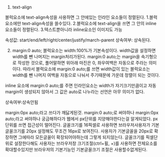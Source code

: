 1. text-align

 블럭요소에 text-align속성을 사용하면 그 안에있는 인라인 요소들이 정렬된다.
1.블럭요소에만 text-align속성을 쓸수있다.
2.블럭요소에 text-align을 쓰면 그 안의 inline요소들이 정렬된다.
3.텍스트뿐아니라 inline요소인 이미지도 가능


속성값: start/end/left/right/center/justify/march-parent
상속여부: 상속된다.

2. margin:0 auto;
블럭요소는 width:100%가 기본속성이다.
width값을 설정하면 width를 뺀 나머지는 margin처리가된다.
margin:0 auto;는 margin을 속기형으로 작성한 것으로, 풀어말하면 위아래 마진은 0, 좌우여백은 자동으로 주라는 의미이다.
따라서 블럭요소에 margin:0 auto;를 쓰면  width값이 있는 블럭요소는 width를 뺀 나머지 여백을 자동으로 나눠서 주기때문에 가운데 정렬이 되는 것이다.

inline 요소에 margin:0 auto;를 주면 인라인요소는 width가 자기크기만큼이고 자동margin이 생성되지 않아서 그 값은 auto로 나누라는 선언은 아무 의미가 없다. 

상속여부:상속안됨

margin:0px auto;라고 쓰다가 깨닳게된것.
margin:0 auto;로 써야하나 margin:0px auto;라고 써야하나 궁금해하다가 웹에서 px단위를 지양해야한다는걸 알게되었다.
px단위를 쓰면 접근성이 떨어진다. 글꼴크기를 16픽셀로 사용하면 브라우저사용자가 기본 글꼴크기를 20px 설정해도 무조건 16px로 보여진다. 사용자가 기본글꼴을 20px로 확장하면 그에따라 모든글꼴이 확장되어야하는데 그렇게 되지않는다.
글꼴크기를 픽셀단위로 설장한다해도 사용자는 브라우저창 크기조절(ctrl+휠, +)를 사용하면 전체요소를 확대할수있지만 브라우저의 기본기능인 기본글꼴크기 조절은 사용할수없게된다.
